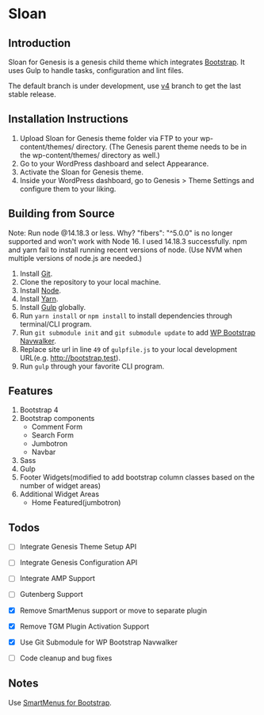 # Sloan

## Introduction

Sloan for Genesis is a genesis child theme which integrates [Bootstrap](http://getbootstrap.com/). It uses Gulp to handle tasks, configuration and lint files.

The default branch is under development, use [v4](https://github.com/DevWellingtonStudio/wellington-studio) branch to get the last stable release.

## Installation Instructions

1. Upload Sloan for Genesis theme folder via FTP to your wp-content/themes/ directory. (The Genesis parent theme needs to be in the wp-content/themes/ directory as well.)
2. Go to your WordPress dashboard and select Appearance.
3. Activate the Sloan for Genesis theme.
4. Inside your WordPress dashboard, go to Genesis > Theme Settings and configure them to your liking.

## Building from Source

Note: Run node @14.18.3 or less. Why? "fibers": "^5.0.0" is no longer supported and won't work with Node 16. I used 14.18.3 successfully. npm and yarn fail to install running recent versions of node. (Use NVM when multiple versions of node.js are needed.)

1. Install [Git](https://git-scm.com/).
2. Clone the repository to your local machine.
3. Install [Node](https://nodejs.org/en/).
4. Install [Yarn](https://yarnpkg.com).
5. Install [Gulp](https://gulpjs.com/) globally.
6. Run `yarn install` or `npm install` to install dependencies through terminal/CLI program.
7. Run `git submodule init` and `git submodule update` to add [WP Bootstrap Navwalker](https://github.com/twittem/wp-bootstrap-navwalker).
8. Replace site url in line `49` of `gulpfile.js` to your local development URL(e.g. http://bootstrap.test).
9. Run `gulp` through your favorite CLI program.

## Features

1. Bootstrap 4
2. Bootstrap components
	* Comment Form
	* Search Form
	* Jumbotron
	* Navbar
3. Sass
4. Gulp
5. Footer Widgets(modified to add bootstrap column classes based on the number of widget areas)
6. Additional Widget Areas
	* Home Featured(jumbotron)

## Todos

- [ ] Integrate Genesis Theme Setup API
- [ ] Integrate Genesis Configuration API
- [ ] Integrate AMP Support
- [ ] Gutenberg Support
- [x] Remove SmartMenus support or move to separate plugin
- [x] Remove TGM Plugin Activation Support
- [x] Use Git Submodule for WP Bootstrap Navwalker
- [ ] Code cleanup and bug fixes


## Notes

Use [SmartMenus for Bootstrap](https://github.com/webdevsuperfast/ra-smartmenus-bootstrap).
